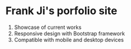 # Frank Ji's porfolio site

1. Showcase of current works
2. Responsive design with Bootstrap framework
3. Compatible with mobile and desktop devices
